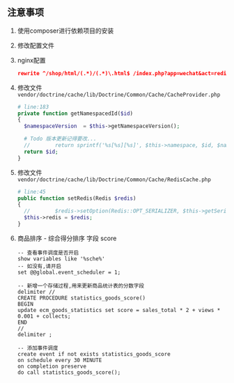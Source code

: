 ## 注意事项

1. 使用composer进行依赖项目的安装
2. 修改配置文件
3. nginx配置
    ```json
    rewrite ^/shop/html/(.*)/(.*)\.html$ /index.php?app=wechat&act=redirectHtml&modul=$1&action=$2 break;
    ```
4. 修改文件 `vendor/doctrine/cache/lib/Doctrine/Common/Cache/CacheProvider.php` 
   ```php
   # line:183
   private function getNamespacedId($id)
   {
     $namespaceVersion  = $this->getNamespaceVersion();

     # Todo 版本更新记得要改...
     //        return sprintf('%s[%s][%s]', $this->namespace, $id, $namespaceVersion);
     return $id;
   }
   ```
5. 修改文件`vendor/doctrine/cache/lib/Doctrine/Common/Cache/RedisCache.php`

   ```php
   # line:45
   public function setRedis(Redis $redis)
   {
     //        $redis->setOption(Redis::OPT_SERIALIZER, $this->getSerializerValue());
     $this->redis = $redis;
   }
   ```
6. 商品排序 - 综合得分排序 字段 score
   ```mysql
   -- 查看事件调度是否开启
   show variables like '%sche%'
   -- 如没有,请开启
   set @@global.event_scheduler = 1;
    
   -- 新增一个存储过程,用来更新商品统计表的分数字段
   delimiter //
   CREATE PROCEDURE statistics_goods_score()
   BEGIN
   update ecm_goods_statistics set score = sales_total * 2 + views * 0.001 + collects;
   END
   //
   delimiter ;
    
   -- 添加事件调度
   create event if not exists statistics_goods_score
   on schedule every 30 MINUTE
   on completion preserve
   do call statistics_goods_score();  
   
   ```
